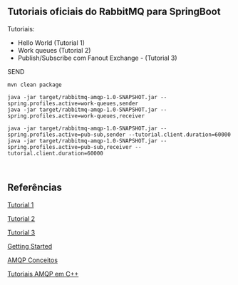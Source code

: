 ## Tutoriais oficiais do RabbitMQ para SpringBoot

Tutoriais:
- Hello World (Tutorial 1)
- Work queues (Tutorial 2)
- Publish/Subscribe com Fanout Exchange - (Tutorial 3)


SEND
```
mvn clean package

java -jar target/rabbitmq-amqp-1.0-SNAPSHOT.jar --spring.profiles.active=work-queues,sender
java -jar target/rabbitmq-amqp-1.0-SNAPSHOT.jar --spring.profiles.active=work-queues,receiver

java -jar target/rabbitmq-amqp-1.0-SNAPSHOT.jar --spring.profiles.active=pub-sub,sender --tutorial.client.duration=60000
java -jar target/rabbitmq-amqp-1.0-SNAPSHOT.jar --spring.profiles.active=pub-sub,receiver --tutorial.client.duration=60000



```

## Referências

[Tutorial 1](https://www.rabbitmq.com/tutorials/tutorial-one-spring-amqp.html)

[Tutorial 2](https://www.rabbitmq.com/tutorials/tutorial-two-spring-amqp.html)

[Tutorial 3](https://www.rabbitmq.com/tutorials/tutorial-three-spring-amqp.html)

[Getting Started](https://www.rabbitmq.com/getstarted.html)

[AMQP Conceitos](https://www.rabbitmq.com/tutorials/amqp-concepts.html)

[Tutoriais AMQP em C++](https://github.com/RPG-18/rabbitmq-cpp-tutorials)